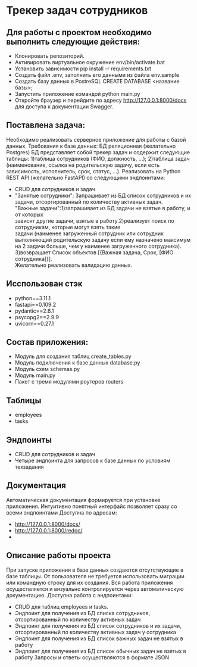 # Трекер задач сотрудников

## Для работы с проектом необходимо выполнить следующие действия:
- Клонировать репозиторий.
- Активировать виртуальное окружение env/bin/activate.bat
- Установить зависимости pip install -r requirements.txt
- Создать файл .env, заполнить его данными из файла env.sample
- Создать базу данных в PostreSQL CREATE DATABASE <название базы>;
- Запустить приложение командой python main.py
- Откройте браузер и перейдите по адресу http://127.0.0.1:8000/docs для доступа к документации Swagger.

## Поставлена задача:
Необходимо реализовать серверное приложение для работы с базой данных. Требования к базе данных:
БД реляционная (желательно Postgres)
БД представляет собой трекер задач и содержит следующие таблицы:
1)таблица сотрудников (ФИО, должность, ...);
2)таблица задач (наименование, ссылка на родительскую задачу, если есть зависимость, исполнитель, срок, статус, ...).
Реализовать на Python REST API (желательно FastAPI) со следующими эндпоинтами:
- CRUD для сотрудников и задач
- "Занятые сотрудники": Запрашивает из БД список сотрудников и их задачи, отсортированный по количеству активных задач.    
    "Важные задачи":1)запрашивает из БД задачи не взятые в работу, и от которых    
    зависят другие задачи, взятые в работу.2)реализует поиск по сотрудникам, которые могут взять такие    
    задачи (наименее загруженный сотрудник или сотрудник выполняющий родительскую задачу если ему назначено максимум 
    на 2 задачи больше, чем у наименее загруженного сотрудника).    
    3)возвращает Список объектов [{Важная задача, Срок, [ФИО сотрудника]}].    
    Желательно реализовать валидацию данных.


## Исспользован стэк
- python==3.11.1
- fastapi==0.109.2
- pydantic==2.6.1
- psycopg2==2.9.9
- uvicorn==0.27.1

## Состав приложения:
- Модуль для создания таблиц create_tables.py
- Модуль подключения к базе данных database.py
- Модуль схем schemas.py
- Модуль main.py
- Пакет с тремя модулями роутеров routers

## Таблицы
- employees
- tasks

## Эндпоинты

- CRUD для сотрудников и задач
- Четыре эндпоинта для запросов к базе данных по условиям техзадания


## Документация

Автоматическая документация формируется при установке приложения. Интуитивно понятный интерфайс позволяет сразу 
со всеми эндпоинтами
Доступна по адресам:
- http://127.0.0.1:8000/docs/
- http://127.0.0.1:8000/redoc/
- 

## Описание работы проекта

При запуске приложения в базе данных создаются отсутствующие в базе таблицы. От пользователя не требуется использовать
миграции или командную строку для их создания. Вся работа приложения осуществляется и визуально контролируется через
автоматическую документацию. 
Доступна работа с эндпоинтами:
- CRUD для таблиц employees и tasks. 
- Эндпоинт для получения из БД списка сотрудников, отсортированный по количеству активных задач
- Эндпоинт для получения из БД список сотрудников и их задачи, отсортированный по количеству активных задач у сотрудника
- Эндпоинт для получения из БД список важных задач не взятых в работу
- Эндпоинт для получения из БД список обычных задач не взятых в работу
Запросы и ответы осуществляются в формате JSON

